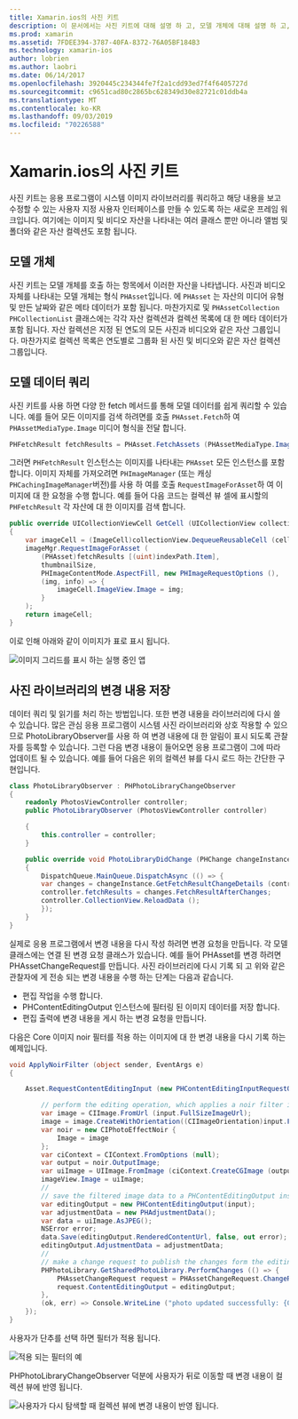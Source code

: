 ```yaml
---
title: Xamarin.ios의 사진 키트
description: 이 문서에서는 사진 키트에 대해 설명 하 고, 모델 개체에 대해 설명 하 고, 모델 데이터를 쿼리하고, 변경 내용을 사진 라이브러리에 저장 하는 방법을 설명 합니다.
ms.prod: xamarin
ms.assetid: 7FDEE394-3787-40FA-8372-76A05BF184B3
ms.technology: xamarin-ios
author: lobrien
ms.author: laobri
ms.date: 06/14/2017
ms.openlocfilehash: 3920445c234344fe7f2a1cdd93ed7f4f6405727d
ms.sourcegitcommit: c9651cad80c2865bc628349d30e82721c01ddb4a
ms.translationtype: MT
ms.contentlocale: ko-KR
ms.lasthandoff: 09/03/2019
ms.locfileid: "70226588"
---
```

# <a name="photokit-in-xamarinios"></a>Xamarin.ios의 사진 키트

사진 키트는 응용 프로그램이 시스템 이미지 라이브러리를 쿼리하고 해당 내용을 보고 수정할 수 있는 사용자 지정 사용자 인터페이스를 만들 수 있도록 하는 새로운 프레임 워크입니다. 여기에는 이미지 및 비디오 자산을 나타내는 여러 클래스 뿐만 아니라 앨범 및 폴더와 같은 자산 컬렉션도 포함 됩니다.

## <a name="model-objects"></a>모델 개체

사진 키트는 모델 개체를 호출 하는 항목에서 이러한 자산을 나타냅니다. 사진과 비디오 자체를 나타내는 모델 개체는 형식 `PHAsset`입니다. 에 `PHAsset` 는 자산의 미디어 유형 및 만든 날짜와 같은 메타 데이터가 포함 됩니다.
마찬가지로 및 `PHAssetCollection` `PHCollectionList` 클래스에는 각각 자산 컬렉션과 컬렉션 목록에 대 한 메타 데이터가 포함 됩니다. 자산 컬렉션은 지정 된 연도의 모든 사진과 비디오와 같은 자산 그룹입니다. 마찬가지로 컬렉션 목록은 연도별로 그룹화 된 사진 및 비디오와 같은 자산 컬렉션 그룹입니다.

## <a name="querying-model-data"></a>모델 데이터 쿼리

사진 키트를 사용 하면 다양 한 fetch 메서드를 통해 모델 데이터를 쉽게 쿼리할 수 있습니다. 예를 들어 모든 이미지를 검색 하려면를 호출 `PHAsset.Fetch`하 여 `PHAssetMediaType.Image` 미디어 형식을 전달 합니다.

```csharp
PHFetchResult fetchResults = PHAsset.FetchAssets (PHAssetMediaType.Image, null);
```

그러면 `PHFetchResult` 인스턴스는 이미지를 나타내는 `PHAsset` 모든 인스턴스를 포함 합니다. 이미지 자체를 가져오려면 `PHImageManager` (또는 캐싱 `PHCachingImageManager`버전)를 사용 하 여를 호출 `RequestImageForAsset`하 여 이미지에 대 한 요청을 수행 합니다. 예를 들어 다음 코드는 컬렉션 뷰 셀에 표시할의 `PHFetchResult` 각 자산에 대 한 이미지를 검색 합니다.

```csharp
public override UICollectionViewCell GetCell (UICollectionView collectionView, NSIndexPath indexPath)
{
    var imageCell = (ImageCell)collectionView.DequeueReusableCell (cellId, indexPath);
    imageMgr.RequestImageForAsset (
        (PHAsset)fetchResults [(uint)indexPath.Item],
        thumbnailSize,
        PHImageContentMode.AspectFill, new PHImageRequestOptions (),
        (img, info) => {
            imageCell.ImageView.Image = img;
        }
    );
    return imageCell;
}
```

이로 인해 아래와 같이 이미지가 표로 표시 됩니다.

![](photokit-images/image4.png "이미지 그리드를 표시 하는 실행 중인 앱")

## <a name="saving-changes-to-the-photo-library"></a>사진 라이브러리의 변경 내용 저장

데이터 쿼리 및 읽기를 처리 하는 방법입니다. 또한 변경 내용을 라이브러리에 다시 쓸 수 있습니다. 많은 관심 응용 프로그램이 시스템 사진 라이브러리와 상호 작용할 수 있으므로 PhotoLibraryObserver를 사용 하 여 변경 내용에 대 한 알림이 표시 되도록 관찰자를 등록할 수 있습니다. 그런 다음 변경 내용이 들어오면 응용 프로그램이 그에 따라 업데이트 될 수 있습니다. 예를 들어 다음은 위의 컬렉션 뷰를 다시 로드 하는 간단한 구현입니다.

```csharp
class PhotoLibraryObserver : PHPhotoLibraryChangeObserver
{
    readonly PhotosViewController controller;
    public PhotoLibraryObserver (PhotosViewController controller)

    {
        this.controller = controller;
    }

    public override void PhotoLibraryDidChange (PHChange changeInstance)
    {
        DispatchQueue.MainQueue.DispatchAsync (() => {
        var changes = changeInstance.GetFetchResultChangeDetails (controller.fetchResults);
        controller.fetchResults = changes.FetchResultAfterChanges;
        controller.CollectionView.ReloadData ();
        });
    }
}
```

실제로 응용 프로그램에서 변경 내용을 다시 작성 하려면 변경 요청을 만듭니다. 각 모델 클래스에는 연결 된 변경 요청 클래스가 있습니다. 예를 들어 PHAsset를 변경 하려면 PHAssetChangeRequest를 만듭니다. 사진 라이브러리에 다시 기록 되 고 위와 같은 관찰자에 게 전송 되는 변경 내용을 수행 하는 단계는 다음과 같습니다.

- 편집 작업을 수행 합니다.
- PHContentEditingOutput 인스턴스에 필터링 된 이미지 데이터를 저장 합니다.
- 편집 출력에 변경 내용을 게시 하는 변경 요청을 만듭니다.

다음은 Core 이미지 noir 필터를 적용 하는 이미지에 대 한 변경 내용을 다시 기록 하는 예제입니다.

```csharp
void ApplyNoirFilter (object sender, EventArgs e)
{

    Asset.RequestContentEditingInput (new PHContentEditingInputRequestOptions (), (input, options) => {

        // perform the editing operation, which applies a noir filter in this case
        var image = CIImage.FromUrl (input.FullSizeImageUrl);
        image = image.CreateWithOrientation((CIImageOrientation)input.FullSizeImageOrientation);
        var noir = new CIPhotoEffectNoir {
            Image = image
        };
        var ciContext = CIContext.FromOptions (null);
        var output = noir.OutputImage;
        var uiImage = UIImage.FromImage (ciContext.CreateCGImage (output, output.Extent));
        imageView.Image = uiImage;
        //
        // save the filtered image data to a PHContentEditingOutput instance
        var editingOutput = new PHContentEditingOutput(input);
        var adjustmentData = new PHAdjustmentData();
        var data = uiImage.AsJPEG();
        NSError error;
        data.Save(editingOutput.RenderedContentUrl, false, out error);
        editingOutput.AdjustmentData = adjustmentData;
        //
        // make a change request to publish the changes form the editing output
        PHPhotoLibrary.GetSharedPhotoLibrary.PerformChanges (() => {
            PHAssetChangeRequest request = PHAssetChangeRequest.ChangeRequest(Asset);
            request.ContentEditingOutput = editingOutput;
        },
        (ok, err) => Console.WriteLine ("photo updated successfully: {0}", ok));
    });
}
```

사용자가 단추를 선택 하면 필터가 적용 됩니다.

![](photokit-images/image5.png "적용 되는 필터의 예")

PHPhotoLibraryChangeObserver 덕분에 사용자가 뒤로 이동할 때 변경 내용이 컬렉션 뷰에 반영 됩니다.

![](photokit-images/image6.png "사용자가 다시 탐색할 때 컬렉션 뷰에 변경 내용이 반영 됩니다.")
